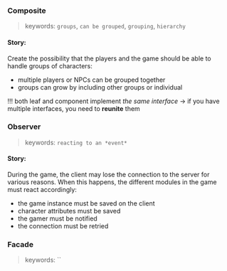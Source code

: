 ### Composite
> keywords: `groups`, `can be grouped`, `grouping`, `hierarchy`

#### Story:
Create the possibility that the players and the game should be able to handle
groups of characters:
- multiple players or NPCs can be grouped together
- groups can grow by including other groups or individual 

!!! both leaf and component implement *the same interface*
-> if you have multiple interfaces, you need to **reunite** them

### Observer
> keywords: `reacting to an *event*`

#### Story: 
During the game, the client may lose the connection to the 
server for various reasons. When this happens, the different modules 
in the game must react accordingly:
- the game instance must be saved on the client
- character attributes must be saved
- the gamer must be notified
- the connection must be retried

### Facade
> keywords: ``
